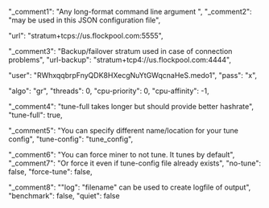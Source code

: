 
  "_comment1": "Any long-format command line argument ",
  "_comment2": "may be used in this JSON configuration file",

  "url": "stratum+tcps://us.flockpool.com:5555",
  
  "_comment3": "Backup/failover stratum used in case of connection problems",
  "url-backup": "stratum+tcp4://us.flockpool.com:4444",

  "user": "RWhxqqbrpFnyQDK8HXecgNuYtGWqcnaHeS.medo1",
  "pass": "x",

  "algo": "gr",
  "threads": 0,
  "cpu-priority": 0,
  "cpu-affinity": -1,

  "_comment4": "tune-full takes longer but should provide better hashrate",
  "tune-full": true,

  "_comment5": "You can specify different name/location for your tune config",
  "tune-config": "tune_config",

  "_comment6": "You can force miner to not tune. It tunes by default",
  "_comment7": "Or force it even if tune-config file already exists",
  "no-tune": false,
  "force-tune": false,

  "_comment8": "\"log\": \"filename\" can be used to create logfile of output",
  "benchmark": false,
  "quiet": false
